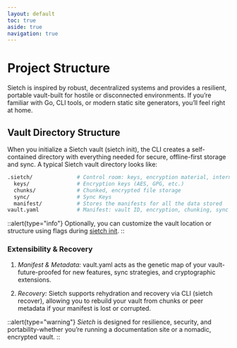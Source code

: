 ```yaml
---
layout: default
toc: true
aside: true
navigation: true
---
```

# Project Structure

Sietch is inspired by robust, decentralized systems and provides a resilient, portable vault-built for hostile or disconnected environments.
If you’re familiar with Go, CLI tools, or modern static site generators, you’ll feel right at home.

## Vault Directory Structure

When you initialize a Sietch vault (sietch init), the CLI creates a self-contained directory with everything needed for secure, offline-first storage and sync.
A typical Sietch vault directory looks like:

```bash
.sietch/              # Control room: keys, encryption material, internal state
  keys/               # Encryption keys (AES, GPG, etc.)
  chunks/             # Chunked, encrypted file storage
  sync/               # Sync Keys
  manifest/           # Stores the manifests for all the data stored
vault.yaml            # Manifest: vault ID, encryption, chunking, sync config
```

::alert{type="info"}
Optionally, you can customize the vault location or structure using flags during [sietch init](/).
::

### Extensibility & Recovery

1. *Manifest & Metadata:*
vault.yaml acts as the genetic map of your vault-future-proofed for new features, sync strategies, and cryptographic extensions.

2. *Recovery:*
Sietch supports rehydration and recovery via CLI (sietch recover), allowing you to rebuild your vault from chunks or peer metadata if your manifest is lost or corrupted.

::alert{type="warning"}
*Sietch* is designed for resilience, security, and portability-whether you’re running a documentation site or a nomadic, encrypted vault.
::